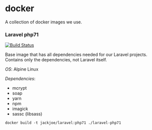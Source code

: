 # docker

A collection of docker images we use.

### Laravel php71

[![Build Status](https://travis-ci.org/jackjoe/docker.svg?branch=master)](https://travis-ci.org/jackjoe/docker)

Base image that has all dependencies needed for our Laravel projects. Contains only the dependencies, not Laravel itself.

_OS_: Alpine Linux

_Dependencies_:

* mcrypt
* soap
* yarn
* npm
* imagick
* sassc (libsass)

`docker build -t jackjoe/laravel:php71 ./laravel-php71`

